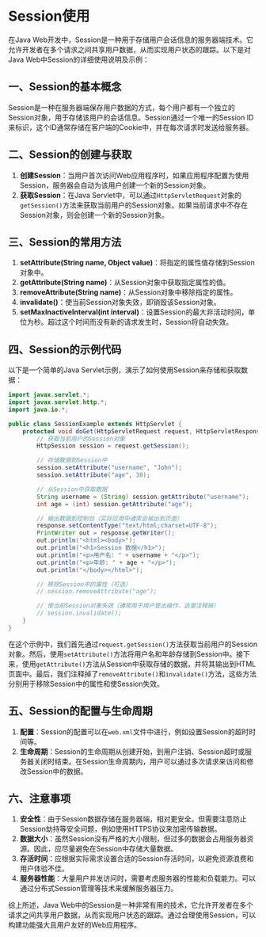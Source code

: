# Session使用

在Java Web开发中，Session是一种用于存储用户会话信息的服务器端技术。它允许开发者在多个请求之间共享用户数据，从而实现用户状态的跟踪。以下是对Java Web中Session的详细使用说明及示例：

## 一、Session的基本概念

Session是一种在服务器端保存用户数据的方式，每个用户都有一个独立的Session对象，用于存储该用户的会话信息。Session通过一个唯一的Session ID来标识，这个ID通常存储在客户端的Cookie中，并在每次请求时发送给服务器。

## 二、Session的创建与获取

1. **创建Session**：当用户首次访问Web应用程序时，如果应用程序配置为使用Session，服务器会自动为该用户创建一个新的Session对象。
2. **获取Session**：在Java Servlet中，可以通过`HttpServletRequest`对象的`getSession()`方法来获取当前用户的Session对象。如果当前请求中不存在Session对象，则会创建一个新的Session对象。

## 三、Session的常用方法

1. **setAttribute(String name, Object value)**：将指定的属性值存储到Session对象中。
2. **getAttribute(String name)**：从Session对象中获取指定属性的值。
3. **removeAttribute(String name)**：从Session对象中移除指定的属性。
4. **invalidate()**：使当前Session对象失效，即销毁该Session对象。
5. **setMaxInactiveInterval(int interval)**：设置Session的最大非活动时间，单位为秒。超过这个时间而没有新的请求发生时，Session将自动失效。

## 四、Session的示例代码

以下是一个简单的Java Servlet示例，演示了如何使用Session来存储和获取数据：

```java
import javax.servlet.*;
import javax.servlet.http.*;
import java.io.*;

public class SessionExample extends HttpServlet {
    protected void doGet(HttpServletRequest request, HttpServletResponse response) throws ServletException, IOException {
        // 获取当前用户的Session对象
        HttpSession session = request.getSession();

        // 存储数据到Session中
        session.setAttribute("username", "John");
        session.setAttribute("age", 30);

        // 从Session中获取数据
        String username = (String) session.getAttribute("username");
        int age = (int) session.getAttribute("age");

        // 输出数据到控制台（实际应用中通常会输出到页面）
        response.setContentType("text/html;charset=UTF-8");
        PrintWriter out = response.getWriter();
        out.println("<html><body>");
        out.println("<h1>Session 数据</h1>");
        out.println("<p>用户名: " + username + "</p>");
        out.println("<p>年龄: " + age + "</p>");
        out.println("</body></html>");

        // 移除Session中的属性（可选）
        // session.removeAttribute("age");

        // 使当前Session对象失效（通常用于用户登出操作，这里注释掉）
        // session.invalidate();
    }
}
```

在这个示例中，我们首先通过`request.getSession()`方法获取当前用户的Session对象。然后，使用`setAttribute()`方法将用户名和年龄存储到Session中。接下来，使用`getAttribute()`方法从Session中获取存储的数据，并将其输出到HTML页面中。最后，我们注释掉了`removeAttribute()`和`invalidate()`方法，这些方法分别用于移除Session中的属性和使Session失效。

## 五、Session的配置与生命周期

1. **配置**：Session的配置可以在`web.xml`文件中进行，例如设置Session的超时时间等。
2. **生命周期**：Session的生命周期从创建开始，到用户注销、Session超时或服务器关闭时结束。在Session生命周期内，用户可以通过多次请求来访问和修改Session中的数据。

## 六、注意事项

1. **安全性**：由于Session数据存储在服务器端，相对更安全。但需要注意防止Session劫持等安全问题，例如使用HTTPS协议来加密传输数据。
2. **数据大小**：虽然Session没有严格的大小限制，但过多的数据会占用服务器资源。因此，应尽量避免在Session中存储大量数据。
3. **存活时间**：应根据实际需求设置合适的Session存活时间，以避免资源浪费和用户体验不佳。
4. **服务器性能**：大量用户并发访问时，需要考虑服务器的性能和负载能力。可以通过分布式Session管理等技术来缓解服务器压力。

综上所述，Java Web中的Session是一种非常有用的技术，它允许开发者在多个请求之间共享用户数据，从而实现用户状态的跟踪。通过合理使用Session，可以构建功能强大且用户友好的Web应用程序。
